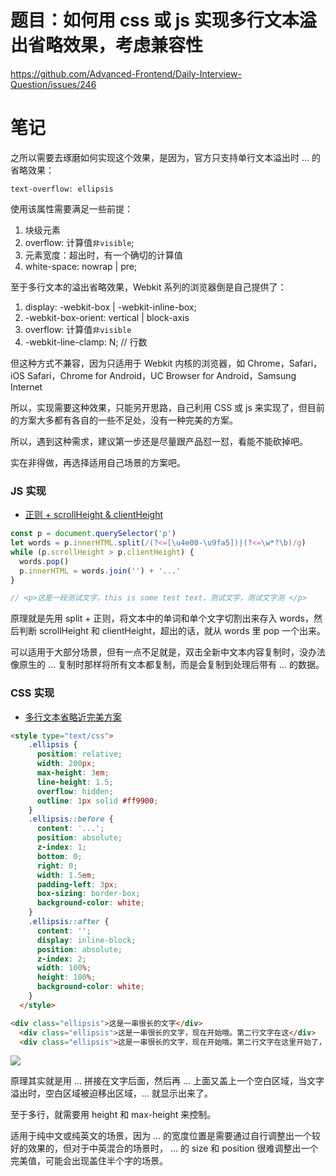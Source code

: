 # 题目：如何用 css 或 js 实现多行文本溢出省略效果，考虑兼容性

https://github.com/Advanced-Frontend/Daily-Interview-Question/issues/246

# 笔记

之所以需要去琢磨如何实现这个效果，是因为，官方只支持单行文本溢出时 ... 的省略效果：

`text-overflow: ellipsis`

使用该属性需要满足一些前提：

1. 块级元素
2. overflow: 计算值`非visible`;
3. 元素宽度：超出时，有一个确切的计算值
4. white-space: nowrap | pre;

至于多行文本的溢出省略效果，Webkit 系列的浏览器倒是自己提供了：

1. display: -webkit-box | -webkit-inline-box;
2. -webkit-box-orient: vertical | block-axis
3. overflow: 计算值`非visible`
4. -webkit-line-clamp: N; // 行数

但这种方式不兼容，因为只适用于 Webkit 内核的浏览器，如 Chrome，Safari，iOS Safari，Chrome for Android，UC Browser for Android，Samsung Internet

所以，实现需要这种效果，只能另开思路，自己利用 CSS 或 js 来实现了，但目前的方案大多都有各自的一些不足处，没有一种完美的方案。

所以，遇到这种需求，建议第一步还是尽量跟产品怼一怼，看能不能砍掉吧。

实在非得做，再选择适用自己场景的方案吧。

### JS 实现

- [正则 + scrollHeight & clientHeight](https://codepen.io/CYSILVER/pen/xxKRKbP?editors=1111)

```javascript
const p = document.querySelector('p')
let words = p.innerHTML.split(/(?<=[\u4e00-\u9fa5])|(?<=\w*?\b)/g)
while (p.scrollHeight > p.clientHeight) {
  words.pop()
  p.innerHTML = words.join('') + '...'
}

// <p>这是一段测试文字，this is some test text，测试文字，测试文字测 </p>
```

原理就是先用 split + 正则，将文本中的单词和单个文字切割出来存入 words，然后判断 scrollHeight 和 clientHeight，超出的话，就从 words 里 pop 一个出来。

可以适用于大部分场景，但有一点不足就是，双击全新中文本内容复制时，没办法像原生的 ... 复制时那样将所有文本都复制，而是会复制到处理后带有 ... 的数据。


### CSS 实现

- [多行文本省略近完美方案](https://www.jianshu.com/p/07bcb00aa0ee)

```html
<style type="text/css">
    .ellipsis {
      position: relative;
      width: 200px;
      max-height: 3em;
      line-height: 1.5;
      overflow: hidden;
      outline: 1px solid #ff9900;
    }
    .ellipsis::before {
      content: '...';
      position: absolute;
      z-index: 1;
      bottom: 0;
      right: 0;
      width: 1.5em;
      padding-left: 3px;
      box-sizing: border-box;
      background-color: white;
    }
    .ellipsis::after {
      content: '';
      display: inline-block;
      position: absolute;
      z-index: 2;
      width: 100%;
      height: 100%;
      background-color: white;
    }
  </style>

<div class="ellipsis">这是一串很长的文字</div>
  <div class="ellipsis">这是一串很长的文字，现在开始哦。第二行文字在这</div>
  <div class="ellipsis">这是一串很长的文字，现在开始哦。第二行文字在这里开始了，从“里”字开始，就应该被...省略了。</div>
```

![](https://upload-images.jianshu.io/upload_images/2699594-5f6a200e13b4b334.png)  

原理其实就是用 ... 拼接在文字后面，然后再 ... 上面又盖上一个空白区域，当文字溢出时，空白区域被迫移出区域，... 就显示出来了。

至于多行，就需要用 height 和 max-height 来控制。

适用于纯中文或纯英文的场景，因为 ... 的宽度位置是需要通过自行调整出一个较好的效果的，但对于中英混合的场景时， ... 的 size 和 position 很难调整出一个完美值，可能会出现盖住半个字的场景。

